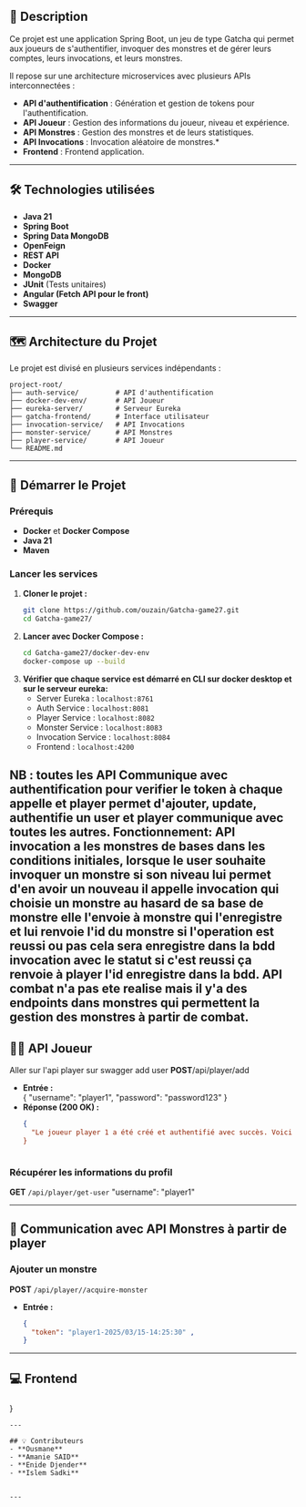 
## 📌 Description
Ce projet est une application Spring Boot, un jeu  de type Gatcha qui permet aux joueurs de s'authentifier, invoquer des monstres et de gérer leurs comptes, leurs invocations, et leurs monstres.

Il repose sur une architecture microservices avec plusieurs APIs interconnectées :
- **API d'authentification** : Génération et gestion de tokens pour l'authentification.
- **API Joueur** : Gestion des informations du joueur, niveau et expérience.
- **API Monstres** : Gestion des monstres et de leurs statistiques.
- **API Invocations** : Invocation aléatoire de monstres.*
- **Frontend** : Frontend application.

---

## 🛠️ Technologies utilisées
- **Java 21**
- **Spring Boot**
- **Spring Data MongoDB**
- **OpenFeign**
- **REST API**
- **Docker**
- **MongoDB**
- **JUnit** (Tests unitaires)
- **Angular (Fetch API pour le front)**
- **Swagger**

---

## 🗺️ Architecture du Projet
Le projet est divisé en plusieurs services indépendants :
```
project-root/
├── auth-service/         # API d'authentification
├── docker-dev-env/       # API Joueur
├── eureka-server/        # Serveur Eureka
├── gatcha-frontend/      # Interface utilisateur
├── invocation-service/   # API Invocations
├── monster-service/      # API Monstres
├── player-service/       # API Joueur          
└── README.md
```

---

## 🚀 Démarrer le Projet

### Prérequis
- **Docker** et **Docker Compose**
- **Java 21**
- **Maven**

### Lancer les services
1. **Cloner le projet :**
   ```bash
   git clone https://github.com/ouzain/Gatcha-game27.git
   cd Gatcha-game27/
   ```
2. **Lancer avec Docker Compose :**
   ```bash
   cd Gatcha-game27/docker-dev-env
   docker-compose up --build
   ```
3. **Vérifier que chaque service est démarré en CLI sur docker desktop et sur le serveur eureka:**
   - Server Eureka : `localhost:8761` 
   - Auth Service : `localhost:8081`
   - Player Service : `localhost:8082`
   - Monster Service : `localhost:8083`
   - Invocation Service : `localhost:8084`
   - Frontend : `localhost:4200`

NB : toutes les API Communique avec authentification pour verifier le token à chaque appelle et player permet d'ajouter, update, authentifie un user et player communique avec toutes les autres.
Fonctionnement: 
API invocation a les monstres de bases dans les conditions initiales, lorsque le user souhaite invoquer un monstre si son niveau lui permet d'en avoir un nouveau il appelle invocation qui choisie un monstre au hasard de sa base de monstre elle l'envoie à monstre qui l'enregistre et lui renvoie l'id du monstre si l'operation est reussi ou pas cela sera enregistre dans la bdd invocation avec le statut si c'est reussi ça renvoie à player l'id enregistre dans la bdd. 
API combat n'a pas ete realise mais il y'a des endpoints dans monstres qui permettent la gestion des monstres à partir de combat.
---
## 🧑‍🎮 API Joueur
Aller sur l'api player sur swagger add user **POST**/api/player/add
  - **Entrée :**  
  {
    "username": "player1",
    "password": "password123"
  }
- **Réponse (200 OK) :**  
  ```json
  {
    "Le joueur player 1 a été créé et authentifié avec succès. Voici son token player1-2025/03/15-14:25:30
  }



### Récupérer les informations du profil
**GET** `/api/player/get-user`
  "username": "player1"

---

## 🦖 Communication avec API Monstres à partir de player
### Ajouter un monstre
**POST** `/api/player//acquire-monster`
- **Entrée :**  
  ```json
  {
    "token": "player1-2025/03/15-14:25:30" ,
  }
  ```

---

## 💻 Frontend
###

}
```
---

## 💡 Contributeurs
- **Ousmane** 
- **Amanie SAID**
- **Enide Djender**
- **Islem Sadki**


---



